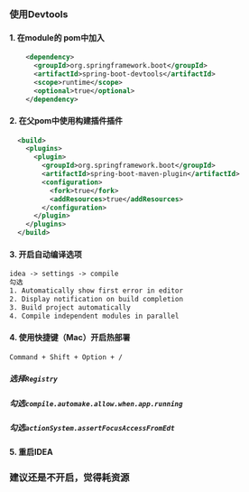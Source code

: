 ### 使用Devtools



#### 1. 在module的 pom中加入

```xml
    <dependency>
      <groupId>org.springframework.boot</groupId>
      <artifactId>spring-boot-devtools</artifactId>
      <scope>runtime</scope>
      <optional>true</optional>
    </dependency>
```

#### 2. 在父pom中使用构建插件插件

```xml
  <build>
    <plugins>
      <plugin>
        <groupId>org.springframework.boot</groupId>
        <artifactId>spring-boot-maven-plugin</artifactId>
        <configuration>
          <fork>true</fork>
          <addResources>true</addResources>
        </configuration>
      </plugin>
    </plugins>
  </build>
```

#### 3. 开启自动编译选项

```xml
idea -> settings -> compile 
勾选
1. Automatically show first error in editor
2. Display notification on build completion
3. Build project automatically
4. Compile independent modules in parallel
```

#### 4. 使用快捷键（Mac）开启热部署

```xml
Command + Shift + Option + /
```

##### 选择`Registry`

##### 勾选`compile.automake.allow.when.app.running`

##### 勾选`actionSystem.assertFocusAccessFromEdt`

#### 5. 重启IDEA



### 建议还是不开启，觉得耗资源

